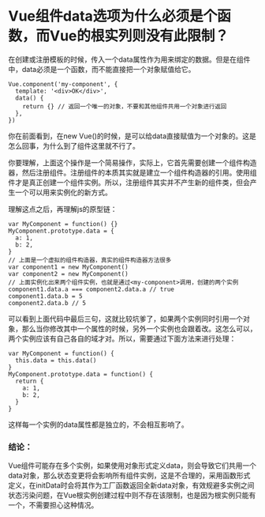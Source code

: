 # Vue组件data选项为什么必须是个函数，而Vue的根实列则没有此限制？

 在创建或注册模板的时候，传入一个data属性作为用来绑定的数据。但是在组件中，data必须是一个函数，而不能直接把一个对象赋值给它。 

```
Vue.component('my-component', {
  template: '<div>OK</div>',
  data() {
    return {} // 返回一个唯一的对象，不要和其他组件共用一个对象进行返回
  },
})
```

你在前面看到，在new Vue()的时候，是可以给data直接赋值为一个对象的。这是怎么回事，为什么到了组件这里就不行了。

你要理解，上面这个操作是一个简易操作，实际上，它首先需要创建一个组件构造器，然后注册组件。注册组件的本质其实就是建立一个组件构造器的引用。使用组件才是真正创建一个组件实例。所以，注册组件其实并不产生新的组件类，但会产生一个可以用来实例化的新方式。

理解这点之后，再理解js的原型链：

```
var MyComponent = function() {}
MyComponent.prototype.data = {
  a: 1,
  b: 2,
}
// 上面是一个虚拟的组件构造器，真实的组件构造器方法很多
var component1 = new MyComponent()
var component2 = new MyComponent()
// 上面实例化出来两个组件实例，也就是通过<my-component>调用，创建的两个实例
component1.data.a === component2.data.a // true
component1.data.b = 5
component2.data.b // 5
```

 可以看到上面代码中最后三句，这就比较坑爹了，如果两个实例同时引用一个对象，那么当你修改其中一个属性的时候，另外一个实例也会跟着改。这怎么可以，两个实例应该有自己各自的域才对。所以，需要通过下面方法来进行处理： 

```
var MyComponent = function() {
  this.data = this.data()
}
MyComponent.prototype.data = function() {
  return {
    a: 1,
    b: 2,
  }
}
```

 这样每一个实例的data属性都是独立的，不会相互影响了。 

### 结论：

Vue组件可能存在多个实例，如果使用对象形式定义data，则会导致它们共用一个data对象，那么状态变更将会影响所有组件实例，这是不合理的，采用函数形式定义，在initData时会将其作为工厂函数返回全新data对象，有效规避多实例之间状态污染问题，在Vue根实例创建过程中则不存在该限制，也是因为根实例只能有一个，不需要担心这种情况。

